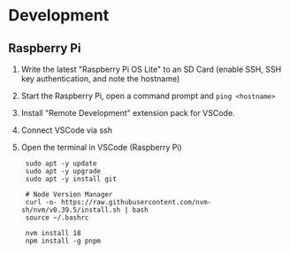 # Development

## Raspberry Pi

1. Write the latest "Raspberry Pi OS Lite" to an SD Card (enable SSH, SSH key authentication, and note the hostname)
1. Start the Raspberry Pi, open a command prompt and ```ping <hostname>```
1. Install "Remote Development" extension pack for VSCode.
1. Connect VSCode via ssh
1. Open the terminal in VSCode (Raspberry Pi)

        sudo apt -y update
        sudo apt -y upgrade
        sudo apt -y install git

        # Node Version Manager
        curl -o- https://raw.githubusercontent.com/nvm-sh/nvm/v0.39.5/install.sh | bash
        source ~/.bashrc

        nvm install 18
        npm install -g pnpm
